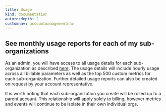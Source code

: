 ```yaml
---
title: Usage
kind: documentation
autotocdepth: 2
customnav: accountmanagementnav
---
```


## See monthly usage reports for each of my sub-organizations

As an admin, you will have access to all usage details for each sub-organization as described [here](https://help.datadoghq.com/hc/en-us/articles/115004097483-Usage-Details-Common-Questions). The usage details will include hourly usage across all billable parameters as well as the top 500 custom metrics for each sub-organization. Further detailed usage reports can also be created on request by your account representative.

It is worth noting that each sub-organization you create will be rolled up to a parent account. This relationship will apply solely to billing, however metrics and events will continue to be isolate in their own individual orgs.